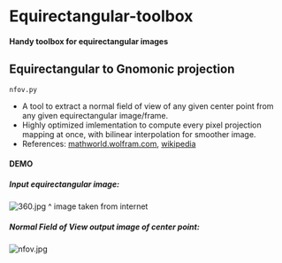 # Equirectangular-toolbox
#### Handy toolbox for equirectangular images  

## Equirectangular to Gnomonic projection
`nfov.py`  
- A tool to extract a normal field of view of any given center point from any given equirectangular image/frame.
- Highly optimized imlementation to compute every pixel projection mapping at once, with bilinear interpolation for smoother image.
- References: [mathworld.wolfram.com](http://mathworld.wolfram.com/GnomonicProjection.html), [wikipedia](https://en.wikipedia.org/wiki/Gnomonic_projection)

#### DEMO  
##### Input equirectangular image:
![360.jpg](https://github.com/NitishMutha/equirectangular-toolbox/blob/master/images/360.jpg "Equirectangular image")
^ image taken from internet

##### Normal Field of View output image of center point:  
![nfov.jpg](https://github.com/NitishMutha/equirectangular-toolbox/blob/master/images/sample_nfov.jpg "Equirectangular image")

